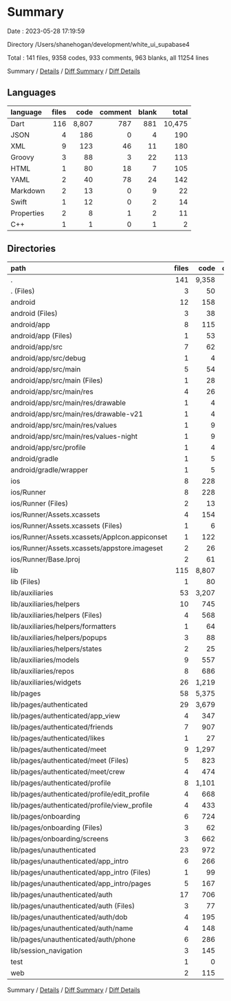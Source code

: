 # Summary

Date : 2023-05-28 17:19:59

Directory /Users/shanehogan/development/white_ui_supabase4

Total : 141 files,  9358 codes, 933 comments, 963 blanks, all 11254 lines

Summary / [Details](details.md) / [Diff Summary](diff.md) / [Diff Details](diff-details.md)

## Languages
| language | files | code | comment | blank | total |
| :--- | ---: | ---: | ---: | ---: | ---: |
| Dart | 116 | 8,807 | 787 | 881 | 10,475 |
| JSON | 4 | 186 | 0 | 4 | 190 |
| XML | 9 | 123 | 46 | 11 | 180 |
| Groovy | 3 | 88 | 3 | 22 | 113 |
| HTML | 1 | 80 | 18 | 7 | 105 |
| YAML | 2 | 40 | 78 | 24 | 142 |
| Markdown | 2 | 13 | 0 | 9 | 22 |
| Swift | 1 | 12 | 0 | 2 | 14 |
| Properties | 2 | 8 | 1 | 2 | 11 |
| C++ | 1 | 1 | 0 | 1 | 2 |

## Directories
| path | files | code | comment | blank | total |
| :--- | ---: | ---: | ---: | ---: | ---: |
| . | 141 | 9,358 | 933 | 963 | 11,254 |
| . (Files) | 3 | 50 | 78 | 31 | 159 |
| android | 12 | 158 | 48 | 33 | 239 |
| android (Files) | 3 | 38 | 0 | 10 | 48 |
| android/app | 8 | 115 | 47 | 22 | 184 |
| android/app (Files) | 1 | 53 | 3 | 13 | 69 |
| android/app/src | 7 | 62 | 44 | 9 | 115 |
| android/app/src/debug | 1 | 4 | 3 | 1 | 8 |
| android/app/src/main | 5 | 54 | 38 | 7 | 99 |
| android/app/src/main (Files) | 1 | 28 | 6 | 1 | 35 |
| android/app/src/main/res | 4 | 26 | 32 | 6 | 64 |
| android/app/src/main/res/drawable | 1 | 4 | 7 | 2 | 13 |
| android/app/src/main/res/drawable-v21 | 1 | 4 | 7 | 2 | 13 |
| android/app/src/main/res/values | 1 | 9 | 9 | 1 | 19 |
| android/app/src/main/res/values-night | 1 | 9 | 9 | 1 | 19 |
| android/app/src/profile | 1 | 4 | 3 | 1 | 8 |
| android/gradle | 1 | 5 | 1 | 1 | 7 |
| android/gradle/wrapper | 1 | 5 | 1 | 1 | 7 |
| ios | 8 | 228 | 2 | 10 | 240 |
| ios/Runner | 8 | 228 | 2 | 10 | 240 |
| ios/Runner (Files) | 2 | 13 | 0 | 3 | 16 |
| ios/Runner/Assets.xcassets | 4 | 154 | 0 | 5 | 159 |
| ios/Runner/Assets.xcassets (Files) | 1 | 6 | 0 | 1 | 7 |
| ios/Runner/Assets.xcassets/AppIcon.appiconset | 1 | 122 | 0 | 1 | 123 |
| ios/Runner/Assets.xcassets/appstore.imageset | 2 | 26 | 0 | 3 | 29 |
| ios/Runner/Base.lproj | 2 | 61 | 2 | 2 | 65 |
| lib | 115 | 8,807 | 763 | 874 | 10,444 |
| lib (Files) | 1 | 80 | 0 | 5 | 85 |
| lib/auxiliaries | 53 | 3,207 | 302 | 271 | 3,780 |
| lib/auxiliaries/helpers | 10 | 745 | 38 | 65 | 848 |
| lib/auxiliaries/helpers (Files) | 4 | 568 | 5 | 39 | 612 |
| lib/auxiliaries/helpers/formatters | 1 | 64 | 22 | 5 | 91 |
| lib/auxiliaries/helpers/popups | 3 | 88 | 11 | 10 | 109 |
| lib/auxiliaries/helpers/states | 2 | 25 | 0 | 11 | 36 |
| lib/auxiliaries/models | 9 | 557 | 16 | 52 | 625 |
| lib/auxiliaries/repos | 8 | 686 | 70 | 65 | 821 |
| lib/auxiliaries/widgets | 26 | 1,219 | 178 | 89 | 1,486 |
| lib/pages | 58 | 5,375 | 458 | 576 | 6,409 |
| lib/pages/authenticated | 29 | 3,679 | 402 | 367 | 4,448 |
| lib/pages/authenticated/app_view | 4 | 347 | 112 | 53 | 512 |
| lib/pages/authenticated/friends | 7 | 907 | 26 | 77 | 1,010 |
| lib/pages/authenticated/likes | 1 | 27 | 3 | 3 | 33 |
| lib/pages/authenticated/meet | 9 | 1,297 | 205 | 121 | 1,623 |
| lib/pages/authenticated/meet (Files) | 5 | 823 | 166 | 73 | 1,062 |
| lib/pages/authenticated/meet/crew | 4 | 474 | 39 | 48 | 561 |
| lib/pages/authenticated/profile | 8 | 1,101 | 56 | 113 | 1,270 |
| lib/pages/authenticated/profile/edit_profile | 4 | 668 | 9 | 81 | 758 |
| lib/pages/authenticated/profile/view_profile | 4 | 433 | 47 | 32 | 512 |
| lib/pages/onboarding | 6 | 724 | 23 | 52 | 799 |
| lib/pages/onboarding (Files) | 3 | 62 | 0 | 13 | 75 |
| lib/pages/onboarding/screens | 3 | 662 | 23 | 39 | 724 |
| lib/pages/unauthenticated | 23 | 972 | 33 | 157 | 1,162 |
| lib/pages/unauthenticated/app_intro | 6 | 266 | 0 | 45 | 311 |
| lib/pages/unauthenticated/app_intro (Files) | 1 | 99 | 0 | 9 | 108 |
| lib/pages/unauthenticated/app_intro/pages | 5 | 167 | 0 | 36 | 203 |
| lib/pages/unauthenticated/auth | 17 | 706 | 33 | 112 | 851 |
| lib/pages/unauthenticated/auth (Files) | 3 | 77 | 6 | 15 | 98 |
| lib/pages/unauthenticated/auth/dob | 4 | 195 | 8 | 29 | 232 |
| lib/pages/unauthenticated/auth/name | 4 | 148 | 4 | 25 | 177 |
| lib/pages/unauthenticated/auth/phone | 6 | 286 | 15 | 43 | 344 |
| lib/session_navigation | 3 | 145 | 3 | 22 | 170 |
| test | 1 | 0 | 24 | 7 | 31 |
| web | 2 | 115 | 18 | 8 | 141 |

Summary / [Details](details.md) / [Diff Summary](diff.md) / [Diff Details](diff-details.md)